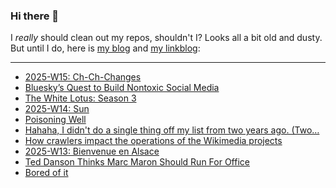 ### Hi there 👋

I _really_ should clean out my repos, shouldn't I? Looks all a bit old and dusty. But until I do, here is [my blog](https://lostfocus.de/) and [my linkblog](https://dominikschwind.com/links):

--- 

<!-- POST-LIST:START -->
- [2025-W15: Ch-Ch-Changes](https://lostfocus.de/2025/04/13/2025-w15-ch-ch-changes/)
- [Bluesky’s Quest to Build Nontoxic Social Media](https://www.newyorker.com/magazine/2025/04/14/blueskys-quest-to-build-nontoxic-social-media)
- [The White Lotus: Season 3](https://lostfocus.de/2025/04/07/the-white-lotus-season-3/)
- [2025-W14: Sun](https://lostfocus.de/2025/04/06/2025-w14-sun/)
- [Poisoning Well](https://heydonworks.com/article/poisoning-well/)
- [Hahaha, I didn&#39;t do a single thing off my list from two years ago. &lpar;Two…](https://lostfocus.de/2025/04/03/234492/)
- [How crawlers impact the operations of the Wikimedia projects](https://diff.wikimedia.org/2025/04/01/how-crawlers-impact-the-operations-of-the-wikimedia-projects/)
- [2025-W13: Bienvenue en Alsace](https://lostfocus.de/2025/03/30/2025-w13-bienvenue-en-alsace/)
- [Ted Danson Thinks Marc Maron Should Run For Office](https://www.youtube.com/watch?v=X5tkJvVQ8Ts)
- [Bored of it](https://paulrobertlloyd.com/2025/087/a1/bored/)
<!-- POST-LIST:END -->

<!--
**lostfocus/lostfocus** is a ✨ _special_ ✨ repository because its `README.md` (this file) appears on your GitHub profile.

Here are some ideas to get you started:

- 🔭 I’m currently working on ...
- 🌱 I’m currently learning ...
- 👯 I’m looking to collaborate on ...
- 🤔 I’m looking for help with ...
- 💬 Ask me about ...
- 📫 How to reach me: ...
- 😄 Pronouns: ...
- ⚡ Fun fact: ...
-->
